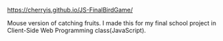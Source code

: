  https://cherryis.github.io/JS-FinalBirdGame/
 
 Mouse version of catching fruits.
 I made this for my final school project in Client-Side Web Programming class(JavaScript).

